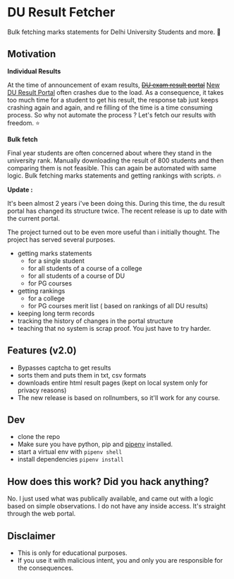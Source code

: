 # DU Result Fetcher 

Bulk fetching marks statements for Delhi University Students and more. 🚀

## Motivation

**Individual Results**

At the time of announcement of exam results, ~~[DU exam result portal](http://duexam2.du.ac.in/RSLT_ND2017/Students/Home.aspx)~~ [New DU Result Portal](http://duresult.in/students/Combine_GradeCard.aspx) often crashes due to the load. As a consequence, it takes too much time for a student to get his result, the response tab just keeps crashing again and again, and re filling of the time is a time consuming process. So why not automate the process ? Let's fetch our results with freedom. :star:

**Bulk fetch**

Final year students are often concerned about where they stand in the university rank. 
Manually downloading the result of 800 students and then comparing them is not feasible.
This can again be automated with same logic. Bulk fetching marks statements and getting rankings with scripts. :fire:

**Update :** 

It's been almost 2 years i've been doing this. During this time, the du result portal has changed its structure twice. The recent release is up to date with the current portal.

The project turned out to be even more useful than i initially thought. The project has served several purposes.

- getting marks statements  
  + for a single student
  + for all students of a course of a college
  + for all students of a course of DU
  + for PG courses
- getting rankings
  + for a college
  + for PG courses merit list ( based on rankings of all DU results)
- keeping long term records
- tracking the history of changes in the portal structure
- teaching that no system is scrap proof. You just have to try harder.

## Features (v2.0)

- Bypasses captcha to get results
- sorts them and puts them in txt, csv formats
- downloads entire html result pages (kept on local system only for privacy reasons)
- The new release is based on rollnumbers, so it'll work for any course.

## Dev

- clone the repo
- Make sure you have python, pip and [pipenv](https://docs.pipenv.org/) installed.
- start a virtual env with `pipenv shell`
- install dependencies `pipenv install`

## How does this work? Did you hack anything?

No. I just used what was publically available, and came out with a logic based on simple observations. I do not have any inside access. It's straight through the web portal.

## Disclaimer

- This is only for educational purposes.
- If you use it with malicious intent, you and only you are responsible for the consequences.